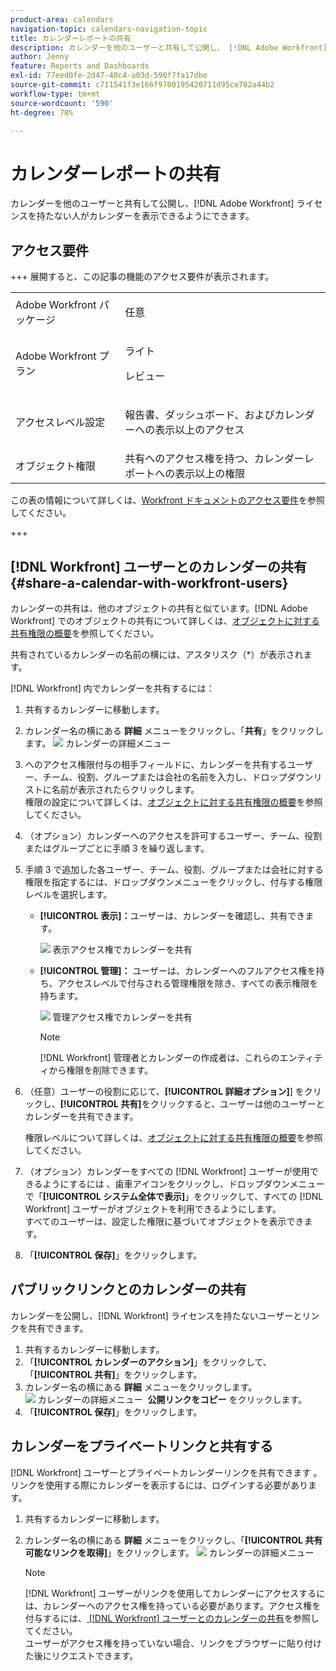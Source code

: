 ```yaml
---
product-area: calendars
navigation-topic: calendars-navigation-topic
title: カレンダーレポートの共有
description: カレンダーを他のユーザーと共有して公開し、 [!DNL Adobe Workfront]  ライセンスを持たない人がカレンダーを表示できるようにできます。
author: Jenny
feature: Reports and Dashboards
exl-id: 77eed0fe-2d47-40c4-a03d-590f7fa17dbe
source-git-commit: c711541f3e166f9700195420711d95ce782a44b2
workflow-type: tm+mt
source-wordcount: '590'
ht-degree: 78%

---
```


# カレンダーレポートの共有


カレンダーを他のユーザーと共有して公開し、[!DNL Adobe Workfront] ライセンスを持たない人がカレンダーを表示できるようにできます。

## アクセス要件

+++ 展開すると、この記事の機能のアクセス要件が表示されます。

<table style="table-layout:auto"> 
 <col> 
 </col> 
 <col> 
 </col> 
 <tbody> 
  <tr> 
   <td role="rowheader">Adobe Workfront パッケージ</td> 
   <td> <p>任意</p> </td> 
  </tr> 
  <tr> 
   <td role="rowheader">Adobe Workfront プラン</td> 
   <td><p>ライト</p>
       <p>レビュー</p></td> 
  </tr> 
  <tr> 
   <td role="rowheader">アクセスレベル設定</td> 
   <td> <p> 報告書、ダッシュボード、およびカレンダーへの表示以上のアクセス</p></td> 
  </tr> 
  <tr> 
   <td role="rowheader">オブジェクト権限</td> 
   <td>共有へのアクセス権を持つ、カレンダーレポートへの表示以上の権限</td> 
  </tr> 
 </tbody> 
</table>

この表の情報について詳しくは、[Workfront ドキュメントのアクセス要件](/help/quicksilver/administration-and-setup/add-users/access-levels-and-object-permissions/access-level-requirements-in-documentation.md)を参照してください。

+++

## [!DNL Workfront] ユーザーとのカレンダーの共有 {#share-a-calendar-with-workfront-users}

カレンダーの共有は、他のオブジェクトの共有と似ています。[!DNL Adobe Workfront] でのオブジェクトの共有について詳しくは、[オブジェクトに対する共有権限の概要](../../../workfront-basics/grant-and-request-access-to-objects/sharing-permissions-on-objects-overview.md)を参照してください。

共有されているカレンダーの名前の横には、アスタリスク（&#42;）が表示されます。

[!DNL Workfront] 内でカレンダーを共有するには：

1. 共有するカレンダーに移動します。
1. カレンダー名の横にある **詳細** メニューをクリックし、「**共有**」をクリックします。
   ![&#x200B; カレンダーの詳細メニュー &#x200B;](assets/more-menu-calendar.png)
1. **&#x200B;**&#x200B;へのアクセス権限付与の相手フィールドに、カレンダーを共有するユーザー、チーム、役割、グループまたは会社の名前を入力し、ドロップダウンリストに名前が表示されたらクリックします。\
   権限の設定について詳しくは、[オブジェクトに対する共有権限の概要](../../../workfront-basics/grant-and-request-access-to-objects/sharing-permissions-on-objects-overview.md)を参照してください。

1. （オプション）カレンダーへのアクセスを許可するユーザー、チーム、役割またはグループごとに手順 3 を繰り返します。
1. 手順 3 で追加した各ユーザー、チーム、役割、グループまたは会社に対する権限を指定するには、ドロップダウンメニューをクリックし、付与する権限レベルを選択します。

   * **[!UICONTROL 表示]：**&#x200B;ユーザーは、カレンダーを確認し、共有できます。

     ![&#x200B; 表示アクセス権でカレンダーを共有 &#x200B;](assets/view-calendar.png)

   * **[!UICONTROL 管理]：** ユーザーは、カレンダーへのフルアクセス権を持ち、アクセスレベルで付与される管理権限を除き、すべての表示権限を持ちます。

     ![&#x200B; 管理アクセス権でカレンダーを共有 &#x200B;](assets/manage-calendar.png)

     >[!NOTE]
     >
     >[!DNL Workfront] 管理者とカレンダーの作成者は、これらのエンティティから権限を削除できます。

1. （任意）ユーザーの役割に応じて、**[!UICONTROL 詳細オプション]**&rbrack; をクリックし、**[!UICONTROL 共有]**&#x200B;をクリックすると、ユーザーは他のユーザーとカレンダーを共有できます。

   権限レベルについて詳しくは、[オブジェクトに対する共有権限の概要](../../../workfront-basics/grant-and-request-access-to-objects/sharing-permissions-on-objects-overview.md)を参照してください。

1. （オプション）カレンダーをすべての [!DNL Workfront] ユーザーが使用できるようにするには 、歯車アイコンをクリックし、ドロップダウンメニューで「**[!UICONTROL システム全体で表示]**」をクリックして、すべての [!DNL Workfront] ユーザーがオブジェクトを利用できるようにします。\
   すべてのユーザーは、設定した権限に基づいてオブジェクトを表示できます。

1. 「**[!UICONTROL 保存]**」をクリックします。

## パブリックリンクとのカレンダーの共有

カレンダーを公開し、[!DNL Workfront] ライセンスを持たないユーザーとリンクを共有できます。

1. 共有するカレンダーに移動します。
1. 「**[!UICONTROL カレンダーのアクション]**」をクリックして、「**[!UICONTROL 共有]**」をクリックします。
1. カレンダー名の横にある **詳細** メニューをクリックします。
   ![&#x200B; カレンダーの詳細メニュー &#x200B;](assets/more-menu-calendar.png)
**公開リンクをコピー** をクリックします。
1. 「**[!UICONTROL 保存]**」をクリックします。

## カレンダーをプライベートリンクと共有する

[!DNL Workfront] ユーザーとプライベートカレンダーリンクを共有できます 。リンクを使用する際にカレンダーを表示するには、ログインする必要があります。

1. 共有するカレンダーに移動します。
1. カレンダー名の横にある **詳細** メニューをクリックし、「**[!UICONTROL 共有可能なリンクを取得]**」をクリックします。
   ![&#x200B; カレンダーの詳細メニュー &#x200B;](assets/more-menu-calendar.png)

   >[!NOTE]
   >
   >[!DNL Workfront] ユーザーがリンクを使用してカレンダーにアクセスするには、カレンダーへのアクセス権を持っている必要があります。アクセス権を付与するには、[&#x200B; [!DNL Workfront]  ユーザーとのカレンダーの共有](#share-a-calendar-with-workfront-users)を参照してください。\
   >ユーザーがアクセス権を持っていない場合、リンクをブラウザーに貼り付けた後にリクエストできます。
